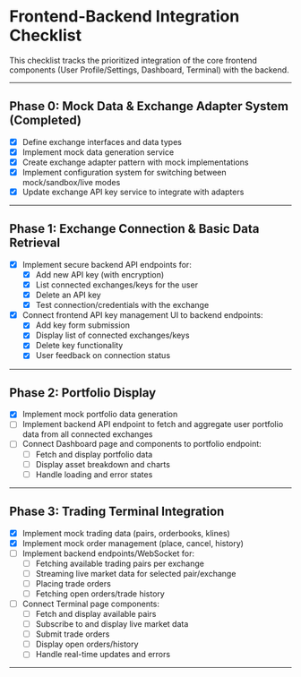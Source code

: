 # Frontend-Backend Integration Checklist

This checklist tracks the prioritized integration of the core frontend components (User Profile/Settings, Dashboard, Terminal) with the backend.

---

## Phase 0: Mock Data & Exchange Adapter System (Completed)

- [x] Define exchange interfaces and data types
- [x] Implement mock data generation service
- [x] Create exchange adapter pattern with mock implementations
- [x] Implement configuration system for switching between mock/sandbox/live modes
- [x] Update exchange API key service to integrate with adapters

---

## Phase 1: Exchange Connection & Basic Data Retrieval

- [x] Implement secure backend API endpoints for:
  - [x] Add new API key (with encryption)
  - [x] List connected exchanges/keys for the user
  - [x] Delete an API key
  - [x] Test connection/credentials with the exchange
- [x] Connect frontend API key management UI to backend endpoints:
  - [x] Add key form submission
  - [x] Display list of connected exchanges/keys
  - [x] Delete key functionality
  - [x] User feedback on connection status

---

## Phase 2: Portfolio Display

- [x] Implement mock portfolio data generation
- [ ] Implement backend API endpoint to fetch and aggregate user portfolio data from all connected exchanges
- [ ] Connect Dashboard page and components to portfolio endpoint:
  - [ ] Fetch and display portfolio data
  - [ ] Display asset breakdown and charts
  - [ ] Handle loading and error states

---

## Phase 3: Trading Terminal Integration

- [x] Implement mock trading data (pairs, orderbooks, klines)
- [x] Implement mock order management (place, cancel, history)
- [ ] Implement backend endpoints/WebSocket for:
  - [ ] Fetching available trading pairs per exchange
  - [ ] Streaming live market data for selected pair/exchange
  - [ ] Placing trade orders
  - [ ] Fetching open orders/trade history
- [ ] Connect Terminal page components:
  - [ ] Fetch and display available pairs
  - [ ] Subscribe to and display live market data
  - [ ] Submit trade orders
  - [ ] Display open orders/history
  - [ ] Handle real-time updates and errors

---
